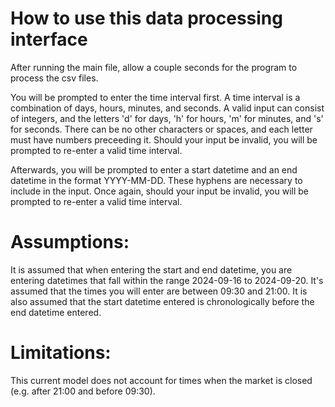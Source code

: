 # How to use this data processing interface

After running the main file, allow a couple seconds for the program to process the csv files.

You will be prompted to enter the time interval first. A time interval is a combination of days, hours, minutes, and seconds. A valid input can consist of integers, and the letters 'd' for days, 'h' for hours, 'm' for minutes, and 's' for seconds. There can be no other characters or spaces, and each letter must have numbers preceeding it. Should your input be invalid, you will be prompted to re-enter a valid time interval.

Afterwards, you will be prompted to enter a start datetime and an end datetime in the format YYYY-MM-DD. These hyphens are necessary to include in the input. Once again, should your input be invalid, you will be prompted to re-enter a valid time interval.

# Assumptions:

It is assumed that when entering the start and end datetime, you are entering datetimes that fall within the range 2024-09-16 to 2024-09-20. It's assumed that the times you will enter are between 09:30 and 21:00. It is also assumed that the start datetime entered is chronologically before the end datetime entered.

# Limitations:

This current model does not account for times when the market is closed (e.g. after 21:00 and before 09:30).